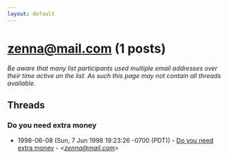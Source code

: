 ```yaml
---
layout: default
---
```


# <zenna@mail.com> (1 posts)

_Be aware that many list participants used multiple email addresses over their time active on the list. As such this page may not contain all threads available._

## Threads

### Do you need extra money
+ 1998-06-08 (Sun, 7 Jun 1998 19:23:26 -0700 (PDT)) - [Do you need extra money](/archive/1998/06/5f2b14c193c9e2ff4eb9d1320f97dc7cdcb57a4e3e4ce395db18239e1dcbe254) - _\<zenna@mail.com\>_

